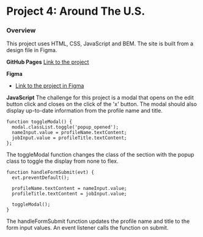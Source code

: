 # Project 4: Around The U.S.

### Overview
This project uses HTML, CSS, JavaScript and BEM. The site is built from a design file in Figma. 

**GitHub Pages**
[Link to the project](https://edisonsc.github.io/web_project_4/)


**Figma**

* [Link to the project in Figma](https://www.figma.com/file/SurN1jaeEQIhuZEDMhmWWf/Sprint-4-Around-The-U.S.-desktop-mobile?node-id=0%3A1)

**JavaScript**
The challenge for this project is a modal that opens on the edit button click and closes on the click of the 'x' button. The modal should also display up-to-date information from the profile name and title. 

```
function toggleModal() {
  modal.classList.toggle('popup_opened');
  nameInput.value = profileName.textContent;
  jobInput.value = profileTitle.textContent; 
};
```

The toggleModal function changes the class of the section with the popup class to toggle the display from none to flex. 

```
function handleFormSubmit(evt) {
  evt.preventDefault();

  profileName.textContent = nameInput.value;
  profileTitle.textContent = jobInput.value;

  toggleModal();
}
```

The handleFormSubmit function updates the profile name and title to the form input values. An event listener calls the function on submit. 